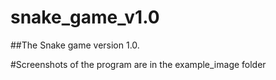 # snake_game_v1.0

##The Snake game version 1.0.

#Screenshots of the program are in the example_image folder
